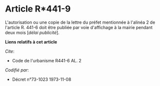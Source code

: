 # Article R*441-9

L'autorisation ou une copie de la lettre du préfet mentionnée à l'alinéa 2 de l'article R. 441-6 doit être publiée par voie
d'affichage à la mairie pendant deux mois [*délai publicité*].

**Liens relatifs à cet article**

_Cite_:

  - Code de l'urbanisme R441-6 AL. 2

_Codifié par_:

  - Décret n°73-1023 1973-11-08
